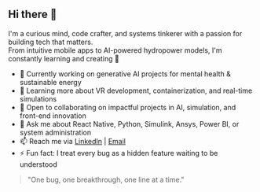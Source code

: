 ## Hi there 👋

I'm a curious mind, code crafter, and systems tinkerer with a passion for building tech that matters.  
From intuitive mobile apps to AI-powered hydropower models, I'm constantly learning and creating 🚀

- 🔭 Currently working on generative AI projects for mental health & sustainable energy  
- 🌱 Learning more about VR development, containerization, and real-time simulations  
- 👯 Open to collaborating on impactful projects in AI, simulation, and front-end innovation  
- 💬 Ask me about React Native, Python, Simulink, Ansys, Power BI, or system administration  
- 📫 Reach me via [LinkedIn](https://www.linkedin.com/in/pavithra-ramakrishnan-1b1720228/) | [Email](pavithraramakrishnan123143@gmail.com)  
- ⚡ Fun fact: I treat every bug as a hidden feature waiting to be understood   

> "One bug, one breakthrough, one line at a time."



